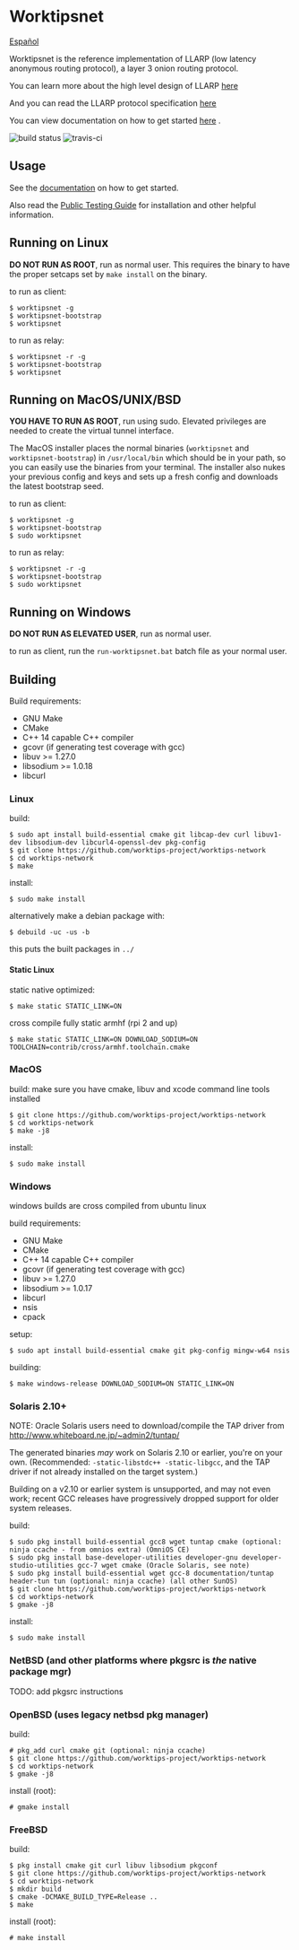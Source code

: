 # Worktipsnet

[Español](readme_es.md)

Worktipsnet is the reference implementation of LLARP (low latency anonymous routing protocol), a layer 3 onion routing protocol.

You can learn more about the high level design of LLARP [here](docs/high-level.txt)

And you can read the LLARP protocol specification [here](docs/proto_v0.txt)

You can view documentation on how to get started [here](https://worktips-project.github.io/worktips-docs/Worktipsnet/WorktipsnetOverview/) .

![build status](https://gitlab.com/worktipsproject/worktips-network/badges/master/pipeline.svg "build status")
![travis-ci](https://travis-ci.org/worktips-project/worktips-network.svg?branch=master "ci status")

## Usage

See the [documentation](https://worktips-project.github.io/worktips-docs/Worktipsnet/WorktipsnetOverview/) on how to get started.

Also read the [Public Testing Guide](https://worktipsdocs.com/Worktipsnet/Guides/PublicTestingGuide/#1-worktipsnet-installation) for installation and other helpful information.

## Running on Linux

**DO NOT RUN AS ROOT**, run as normal user. This requires the binary to have the proper setcaps set by `make install` on the binary.

to run as client:

    $ worktipsnet -g
    $ worktipsnet-bootstrap
    $ worktipsnet

to run as relay:

    $ worktipsnet -r -g
    $ worktipsnet-bootstrap
    $ worktipsnet

## Running on MacOS/UNIX/BSD

**YOU HAVE TO RUN AS ROOT**, run using sudo. Elevated privileges are needed to create the virtual tunnel interface.

The MacOS installer places the normal binaries (`worktipsnet` and `worktipsnet-bootstrap`) in `/usr/local/bin` which should be in your path, so you can easily use the binaries from your terminal. The installer also nukes your previous config and keys and sets up a fresh config and downloads the latest bootstrap seed.

to run as client:

    $ worktipsnet -g
    $ worktipsnet-bootstrap
    $ sudo worktipsnet

to run as relay:

    $ worktipsnet -r -g
    $ worktipsnet-bootstrap
    $ sudo worktipsnet


## Running on Windows

**DO NOT RUN AS ELEVATED USER**, run as normal user.

to run as client, run the `run-worktipsnet.bat` batch file as your normal user.


## Building

Build requirements:

* GNU Make
* CMake
* C++ 14 capable C++ compiler
* gcovr (if generating test coverage with gcc)
* libuv >= 1.27.0
* libsodium >= 1.0.18
* libcurl

### Linux

build:

    $ sudo apt install build-essential cmake git libcap-dev curl libuv1-dev libsodium-dev libcurl4-openssl-dev pkg-config
    $ git clone https://github.com/worktips-project/worktips-network
    $ cd worktips-network
    $ make 

install:

    $ sudo make install


alternatively make a debian package with:

    $ debuild -uc -us -b

this puts the built packages in `../`


#### Static Linux

static native optimized:

    $ make static STATIC_LINK=ON

cross compile fully static armhf (rpi 2 and up)

    $ make static STATIC_LINK=ON DOWNLOAD_SODIUM=ON TOOLCHAIN=contrib/cross/armhf.toolchain.cmake

### MacOS

build:
    make sure you have cmake, libuv and xcode command line tools installed
    
    $ git clone https://github.com/worktips-project/worktips-network
    $ cd worktips-network
    $ make -j8

install:

    $ sudo make install

### Windows

windows builds are cross compiled from ubuntu linux

build requirements:

* GNU Make
* CMake
* C++ 14 capable C++ compiler
* gcovr (if generating test coverage with gcc)
* libuv >= 1.27.0
* libsodium >= 1.0.17
* libcurl
* nsis
* cpack

setup:
 
    $ sudo apt install build-essential cmake git pkg-config mingw-w64 nsis
    
building:

    $ make windows-release DOWNLOAD_SODIUM=ON STATIC_LINK=ON

### Solaris 2.10+

NOTE: Oracle Solaris users need to download/compile the TAP driver from http://www.whiteboard.ne.jp/~admin2/tuntap/

The generated binaries _may_ work on Solaris 2.10 or earlier, you're on your own. (Recommended: `-static-libstdc++ -static-libgcc`, and the TAP driver if not already installed on the target system.)

Building on a v2.10 or earlier system is unsupported, and may not even work; recent GCC releases have progressively dropped support for older system releases.

build:

    $ sudo pkg install build-essential gcc8 wget tuntap cmake (optional: ninja ccache - from omnios extra) (OmniOS CE)
    $ sudo pkg install base-developer-utilities developer-gnu developer-studio-utilities gcc-7 wget cmake (Oracle Solaris, see note)
    $ sudo pkg install build-essential wget gcc-8 documentation/tuntap header-tun tun (optional: ninja ccache) (all other SunOS)
    $ git clone https://github.com/worktips-project/worktips-network
    $ cd worktips-network
    $ gmake -j8

install:

    $ sudo make install


### NetBSD (and other platforms where pkgsrc is _the_ native package mgr)

TODO: add pkgsrc instructions

### OpenBSD (uses legacy netbsd pkg manager)

build:

    # pkg_add curl cmake git (optional: ninja ccache)
    $ git clone https://github.com/worktips-project/worktips-network
    $ cd worktips-network
    $ gmake -j8

install (root):

    # gmake install

### FreeBSD

build:

    $ pkg install cmake git curl libuv libsodium pkgconf
    $ git clone https://github.com/worktips-project/worktips-network
    $ cd worktips-network
    $ mkdir build
    $ cmake -DCMAKE_BUILD_TYPE=Release ..
    $ make

install (root):

    # make install
